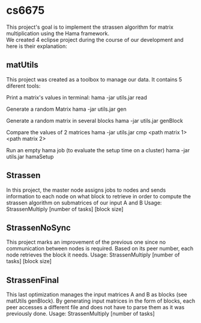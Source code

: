 cs6675
======
This project's goal is to implement the strassen algorithm for matrix multiplication using the Hama framework.<br/>
We created 4 eclipse project during the course of our development and here is their explanation:

## matUtils

This project was created as a toolbox to manage our data. It contains 5 diferent tools:
  
  Print a matrix's values in terminal:
    hama -jar utils.jar read <path to matrix> <rows size> <column size>

  Generate a random Matrix
    hama -jar utils.jar gen <row size> <column size> <output path>

  Generate a random matrix in several blocks
    hama -jar utils.jar genBlock <row size> <column size> <block size> <output path> <matrix name>
  
  Compare the values of 2 matrices
    hama -jar utils.jar cmp <path matrix 1> <path matrix 2> <mat rows size> <mat column size>

  Run an empty hama job (to evaluate the setup time on a cluster)
    hama -jar utils.jar hamaSetup <number of nodes>


## Strassen

In this project, the master node assigns jobs to nodes and sends information to each node on what block to retrieve in order to compute the strassen algorithm on submatrices of our input A and B
    Usage: StrassenMultiply <path A> <number rows A> <number columns A> <path B> <number rows B> <number columns B> <path output> <path C> [number of tasks] [block size]

## StrassenNoSync
This project marks an improvement of the previous one since no communication between nodes is required. Based on its peer number, each node retrieves the block it needs.
    Usage: StrassenMultiply <path A> <number rows A> <number columns A> <path B> <number rows B> <number columns B> <path output> [number of tasks] [block size]


## StrassenFinal
This last optimization manages the input matrices A and B as blocks (see matUtils genBlock). By generating input matrices in the form of blocks, each peer accesses a different file and does not have to parse them as it was previously done.
    Usage: StrassenMultiply <path A> <number rows A> <number columns A> <path B> <number rows B> <number columns B> <path output> <block size> [number of tasks]
